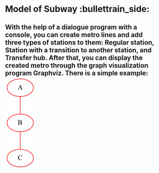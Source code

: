 <h1> Model of Subway :bullettrain_side: </h1>
  <h2>
  With the help of a dialogue program with a console, you can create metro lines and add three types of stations to them: Regular station, Station with a transition to     another station, and Transfer hub.
  After that, you can display the created metro through the graph visualization program Graphviz.
  There is a simple example:
  <img src = "https://github.com/Sborzov456/subway-model/blob/master/img/subway.png">
  </h2>

